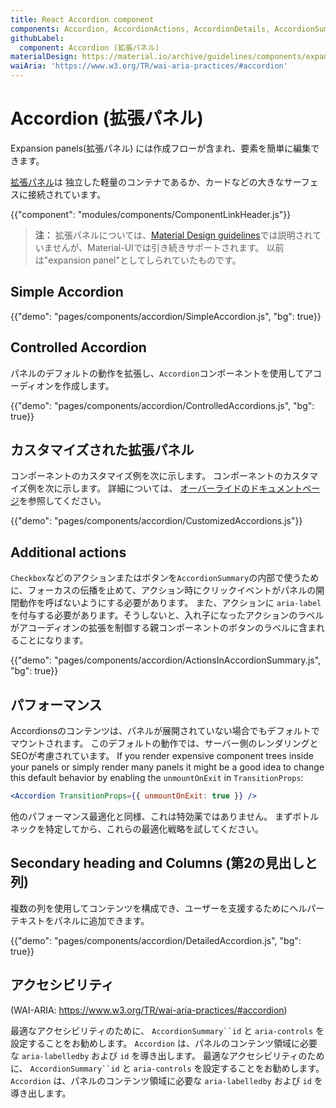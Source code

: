 ```yaml
---
title: React Accordion component
components: Accordion, AccordionActions, AccordionDetails, AccordionSummary
githubLabel:
  component: Accordion (拡張パネル)
materialDesign: https://material.io/archive/guidelines/components/expansion-panels.html
waiAria: 'https://www.w3.org/TR/wai-aria-practices/#accordion'
---
```


# Accordion (拡張パネル)

<p class="description">Expansion panels(拡張パネル) には作成フローが含まれ、要素を簡単に編集できます。</p>

[拡張パネル](https://material.io/archive/guidelines/components/expansion-panels.html)は 独立した軽量のコンテナであるか、カードなどの大きなサーフェスに接続されています。

{{"component": "modules/components/ComponentLinkHeader.js"}}

> **注：** 拡張パネルについては、[Material Design guidelines](https://material.io/)では説明されていませんが、Material-UIでは引き続きサポートされます。 以前は"expansion panel"としてしられていたものです。

## Simple Accordion

{{"demo": "pages/components/accordion/SimpleAccordion.js", "bg": true}}

## Controlled Accordion

パネルのデフォルトの動作を拡張し、`Accordion`コンポーネントを使用してアコーディオンを作成します。

{{"demo": "pages/components/accordion/ControlledAccordions.js", "bg": true}}

## カスタマイズされた拡張パネル

コンポーネントのカスタマイズ例を次に示します。 コンポーネントのカスタマイズ例を次に示します。 詳細については、 [オーバーライドのドキュメントページ](/customization/components/)を参照してください。

{{"demo": "pages/components/accordion/CustomizedAccordions.js"}}

## Additional actions

`Checkbox`などのアクションまたはボタンを`AccordionSummary`の内部で使うために、フォーカスの伝播を止めて、アクション時にクリックイベントがパネルの開閉動作を呼ばないようにする必要があります。 また、アクションに `aria-label` を付与する必要があります。そうしないと、入れ子になったアクションのラベルがアコーディオンの拡張を制御する親コンポーネントのボタンのラベルに含まれることになります。

{{"demo": "pages/components/accordion/ActionsInAccordionSummary.js", "bg": true}}

## パフォーマンス

Accordionsのコンテンツは、パネルが展開されていない場合でもデフォルトでマウントされます。 このデフォルトの動作では、サーバー側のレンダリングとSEOが考慮されています。 If you render expensive component trees inside your panels or simply render many panels it might be a good idea to change this default behavior by enabling the `unmountOnExit` in `TransitionProps`:

```jsx
<Accordion TransitionProps={{ unmountOnExit: true }} />
```

他のパフォーマンス最適化と同様、これは特効薬ではありません。 まずボトルネックを特定してから、これらの最適化戦略を試してください。

## Secondary heading and Columns (第2の見出しと列)

複数の列を使用してコンテンツを構成でき、ユーザーを支援するためにヘルパーテキストをパネルに追加できます。

{{"demo": "pages/components/accordion/DetailedAccordion.js", "bg": true}}

## アクセシビリティ

(WAI-ARIA: https://www.w3.org/TR/wai-aria-practices/#accordion)

最適なアクセシビリティのために、 `AccordionSummary``id` と `aria-controls` を設定することをお勧めします。 `Accordion` は、パネルのコンテンツ領域に必要な `aria-labelledby` および `id` を導き出します。 最適なアクセシビリティのために、 `AccordionSummary``id` と `aria-controls` を設定することをお勧めします。 `Accordion` は、パネルのコンテンツ領域に必要な `aria-labelledby` および `id` を導き出します。
